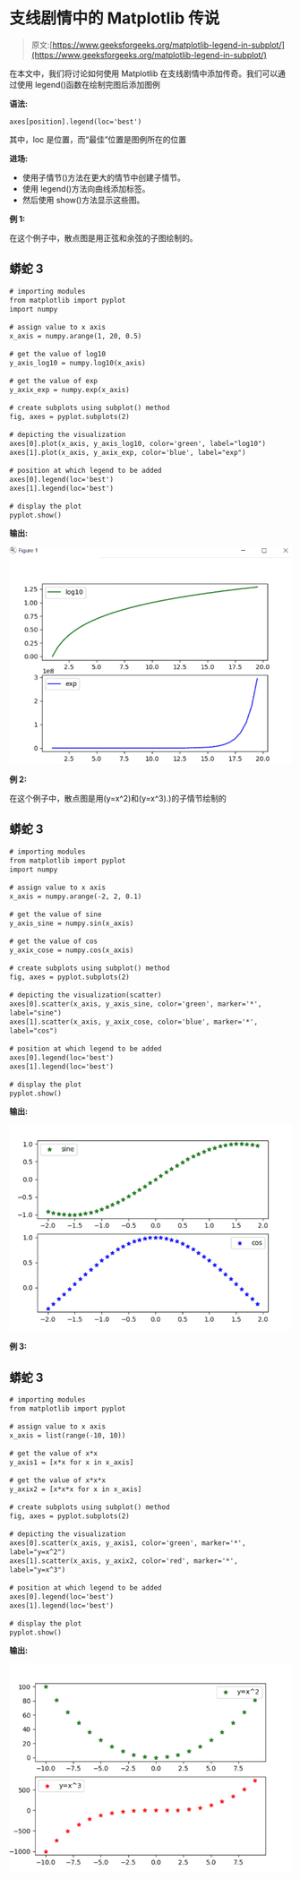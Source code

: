 # 支线剧情中的 Matplotlib 传说

> 原文:[https://www.geeksforgeeks.org/matplotlib-legend-in-subplot/](https://www.geeksforgeeks.org/matplotlib-legend-in-subplot/)

在本文中，我们将讨论如何使用 Matplotlib 在支线剧情中添加传奇。我们可以通过使用 legend()函数在绘制完图后添加图例

**语法:**

```
axes[position].legend(loc='best')
```

其中，loc 是位置，而“最佳”位置是图例所在的位置

**进场:**

*   使用子情节()方法在更大的情节中创建子情节。
*   使用 legend()方法向曲线添加标签。
*   然后使用 show()方法显示这些图。

**例 1:**

在这个例子中，散点图是用正弦和余弦的子图绘制的。

## 蟒蛇 3

```
# importing modules
from matplotlib import pyplot
import numpy

# assign value to x axis
x_axis = numpy.arange(1, 20, 0.5)

# get the value of log10
y_axis_log10 = numpy.log10(x_axis)

# get the value of exp
y_axix_exp = numpy.exp(x_axis)

# create subplots using subplot() method
fig, axes = pyplot.subplots(2)

# depicting the visualization
axes[0].plot(x_axis, y_axis_log10, color='green', label="log10")
axes[1].plot(x_axis, y_axix_exp, color='blue', label="exp")

# position at which legend to be added
axes[0].legend(loc='best')
axes[1].legend(loc='best')

# display the plot
pyplot.show()
```

**输出:**

![](img/d593249622a6186f2cb107a2042c4681.png)

**例 2:**

在这个例子中，散点图是用(y=x^2)和(y=x^3).)的子情节绘制的

## 蟒蛇 3

```
# importing modules
from matplotlib import pyplot
import numpy

# assign value to x axis
x_axis = numpy.arange(-2, 2, 0.1)

# get the value of sine
y_axis_sine = numpy.sin(x_axis)

# get the value of cos
y_axix_cose = numpy.cos(x_axis)

# create subplots using subplot() method
fig, axes = pyplot.subplots(2)

# depicting the visualization(scatter)
axes[0].scatter(x_axis, y_axis_sine, color='green', marker='*', label="sine")
axes[1].scatter(x_axis, y_axix_cose, color='blue', marker='*', label="cos")

# position at which legend to be added
axes[0].legend(loc='best')
axes[1].legend(loc='best')

# display the plot
pyplot.show()
```

**输出:**

![](img/57d9d3d9baf24e7ee0df38de31cdc49d.png)

**例 3:**

## 蟒蛇 3

```
# importing modules
from matplotlib import pyplot

# assign value to x axis
x_axis = list(range(-10, 10))

# get the value of x*x
y_axis1 = [x*x for x in x_axis]

# get the value of x*x*x
y_axix2 = [x*x*x for x in x_axis]

# create subplots using subplot() method
fig, axes = pyplot.subplots(2)

# depicting the visualization
axes[0].scatter(x_axis, y_axis1, color='green', marker='*', label="y=x^2")
axes[1].scatter(x_axis, y_axix2, color='red', marker='*', label="y=x^3")

# position at which legend to be added
axes[0].legend(loc='best')
axes[1].legend(loc='best')

# display the plot
pyplot.show()
```

**输出:**

![](img/d5741097fd2275d1577236e747039ab6.png)
